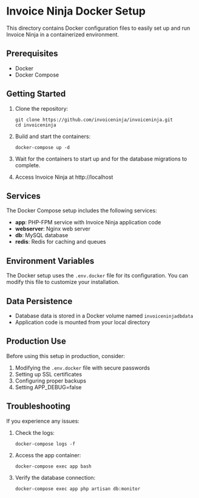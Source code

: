 # Invoice Ninja Docker Setup

This directory contains Docker configuration files to easily set up and run Invoice Ninja in a containerized environment.

## Prerequisites

- Docker
- Docker Compose

## Getting Started

1. Clone the repository:
   ```
   git clone https://github.com/invoiceninja/invoiceninja.git
   cd invoiceninja
   ```

2. Build and start the containers:
   ```
   docker-compose up -d
   ```

3. Wait for the containers to start up and for the database migrations to complete.

4. Access Invoice Ninja at http://localhost

## Services

The Docker Compose setup includes the following services:

- **app**: PHP-FPM service with Invoice Ninja application code
- **webserver**: Nginx web server
- **db**: MySQL database
- **redis**: Redis for caching and queues

## Environment Variables

The Docker setup uses the `.env.docker` file for its configuration. You can modify this file to customize your installation.

## Data Persistence

- Database data is stored in a Docker volume named `invoiceninjadbdata`
- Application code is mounted from your local directory

## Production Use

Before using this setup in production, consider:

1. Modifying the `.env.docker` file with secure passwords
2. Setting up SSL certificates
3. Configuring proper backups
4. Setting APP_DEBUG=false

## Troubleshooting

If you experience any issues:

1. Check the logs:
   ```
   docker-compose logs -f
   ```

2. Access the app container:
   ```
   docker-compose exec app bash
   ```

3. Verify the database connection:
   ```
   docker-compose exec app php artisan db:monitor
   ``` 